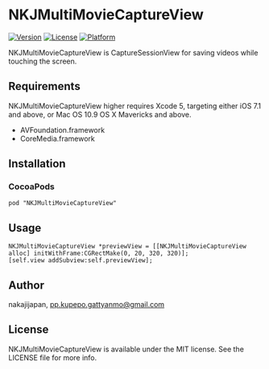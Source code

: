 # NKJMultiMovieCaptureView

[![Version](https://img.shields.io/cocoapods/v/NKJMultiMovieCaptureView.svg?style=flat)](http://cocoadocs.org/docsets/NKJMultiMovieCaptureView)
[![License](https://img.shields.io/cocoapods/l/NKJMultiMovieCaptureView.svg?style=flat)](http://cocoadocs.org/docsets/NKJMultiMovieCaptureView)
[![Platform](https://img.shields.io/cocoapods/p/NKJMultiMovieCaptureView.svg?style=flat)](http://cocoadocs.org/docsets/NKJMultiMovieCaptureView)

NKJMultiMovieCaptureView is CaptureSessionView for saving videos while touching the screen.

## Requirements

NKJMultiMovieCaptureView higher requires Xcode 5, targeting either iOS 7.1 and above, or Mac OS 10.9 OS X Mavericks and above.

* AVFoundation.framework
* CoreMedia.framework

## Installation

### CocoaPods

```
pod "NKJMultiMovieCaptureView"
```

## Usage

```obj-c
NKJMultiMovieCaptureView *previewView = [[NKJMultiMovieCaptureView alloc] initWithFrame:CGRectMake(0, 20, 320, 320)];
[self.view addSubview:self.previewView];
```

## Author

nakajijapan, pp.kupepo.gattyanmo@gmail.com

## License

NKJMultiMovieCaptureView is available under the MIT license. See the LICENSE file for more info.

